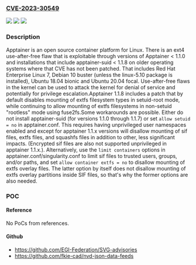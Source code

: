 ### [CVE-2023-30549](https://cve.mitre.org/cgi-bin/cvename.cgi?name=CVE-2023-30549)
![](https://img.shields.io/static/v1?label=Product&message=apptainer&color=blue)
![](https://img.shields.io/static/v1?label=Version&message=%3D%20%3C%201.1.8%20&color=brighgreen)
![](https://img.shields.io/static/v1?label=Vulnerability&message=CWE-416%3A%20Use%20After%20Free&color=brighgreen)

### Description

Apptainer is an open source container platform for Linux. There is an ext4 use-after-free flaw that is exploitable through versions of Apptainer < 1.1.0 and installations that include apptainer-suid < 1.1.8 on older operating systems where that CVE has not been patched. That includes Red Hat Enterprise Linux 7, Debian 10 buster (unless the linux-5.10 package is installed), Ubuntu 18.04 bionic and Ubuntu 20.04 focal. Use-after-free flaws in the kernel can be used to attack the kernel for denial of service and potentially for privilege escalation.Apptainer 1.1.8 includes a patch that by default disables mounting of extfs filesystem types in setuid-root mode, while continuing to allow mounting of extfs filesystems in non-setuid "rootless" mode using fuse2fs.Some workarounds are possible. Either do not install apptainer-suid (for versions 1.1.0 through 1.1.7) or set `allow setuid = no` in apptainer.conf.  This requires having unprivileged user namespaces enabled and except for apptainer 1.1.x versions will disallow mounting of sif files, extfs files, and squashfs files in addition to other, less significant impacts.  (Encrypted sif files are also not supported unprivileged in apptainer 1.1.x.). Alternatively, use the `limit containers` options in apptainer.conf/singularity.conf to limit sif files to trusted users, groups, and/or paths, and set `allow container extfs = no` to disallow mounting of extfs overlay files.  The latter option by itself does not disallow mounting of extfs overlay partitions inside SIF files, so that's why the former options are also needed.

### POC

#### Reference
No PoCs from references.

#### Github
- https://github.com/EGI-Federation/SVG-advisories
- https://github.com/fkie-cad/nvd-json-data-feeds

